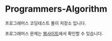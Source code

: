 # Programmers-Algorithm
프로그래머스 코딩테스트 풀이 저장소 입니다.

프로그래머스 문제는 [웹사이트](https://programmers.co.kr/learn/challenges)에서 확인할 수 있습니다.

